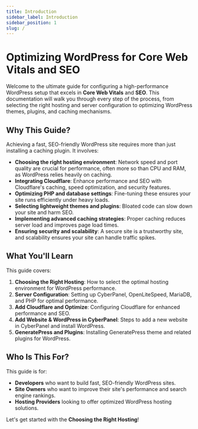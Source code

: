 ```yaml
---
title: Introduction
sidebar_label: Introduction
sidebar_position: 1
slug: /
---
```


# Optimizing WordPress for Core Web Vitals and SEO

Welcome to the ultimate guide for configuring a high-performance WordPress setup that excels in **Core Web Vitals** and **SEO**. This documentation will walk you through every step of the process, from selecting the right hosting and server configuration to optimizing WordPress themes, plugins, and caching mechanisms.

## Why This Guide?

Achieving a fast, SEO-friendly WordPress site requires more than just installing a caching plugin. It involves:

- **Choosing the right hosting environment**: Network speed and port quality are crucial for performance, often more so than CPU and RAM, as WordPress relies heavily on caching.
- **Integrating Cloudflare**: Enhance performance and SEO with Cloudflare's caching, speed optimization, and security features.
- **Optimizing PHP and database settings**: Fine-tuning these ensures your site runs efficiently under heavy loads.
- **Selecting lightweight themes and plugins**: Bloated code can slow down your site and harm SEO.
- **Implementing advanced caching strategies**: Proper caching reduces server load and improves page load times.
- **Ensuring security and scalability**: A secure site is a trustworthy site, and scalability ensures your site can handle traffic spikes.

## What You'll Learn

This guide covers:

1. **Choosing the Right Hosting**: How to select the optimal hosting environment for WordPress performance.
2. **Server Configuration**: Setting up CyberPanel, OpenLiteSpeed, MariaDB, and PHP for optimal performance.
3. **Add Cloudflare and Optimize**: Configuring Cloudflare for enhanced performance and SEO.
4. **Add Website & WordPress in CyberPanel**: Steps to add a new website in CyberPanel and install WordPress.
5. **GeneratePress and Plugins**: Installing GeneratePress theme and related plugins for WordPress.

## Who Is This For?

This guide is for:

- **Developers** who want to build fast, SEO-friendly WordPress sites.
- **Site Owners** who want to improve their site's performance and search engine rankings.
- **Hosting Providers** looking to offer optimized WordPress hosting solutions.

Let's get started with the **Choosing the Right Hosting**!

